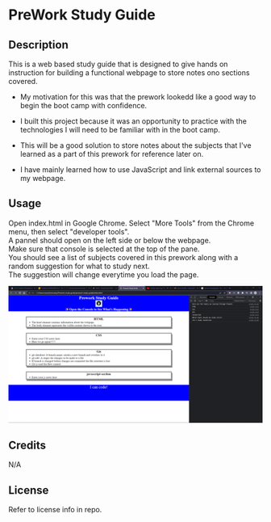 # PreWork Study Guide 

## Description

This is a web based study guide that is designed to give hands on instruction for building a functional webpage to store notes ono sections covered.

- My motivation for this was that the prework lookedd like a good way to begin the boot camp with confidence.

- I built this project because it was an opportunity to practice with the technologies I will need to be familiar with in the boot camp.

- This will be a good solution to store notes about the subjects that I've learned as a part of this prework for reference later on.

- I have mainly learned how to use JavaScript and link external sources to my webpage.

## Usage

Open index.html in Google Chrome.  Select "More Tools" from the Chrome menu, then select "developer tools".  
A pannel should open on the left side or below the webpage.  
Make sure that console is selected at the top of the pane.  
You should see a list of subjects covered in this prework along with a random suggestion for what to study next.  
The suggestion will change everytime you load the page.

![alt text](prework-study-guide/assets/images/Screenshot.png "image of webpage with develper console listing HTML, CSS, Git, and JavaScript along with promt of what to study followed by a suggested subject area.")

## Credits

N/A

## License

Refer to license info in repo.